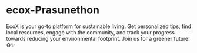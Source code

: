 # ecox-Prasunethon
EcoX is your go-to platform for sustainable living. Get personalized tips, find local resources, engage with the community, and track your progress towards reducing your environmental footprint. Join us for a greener future! ♻️✨
